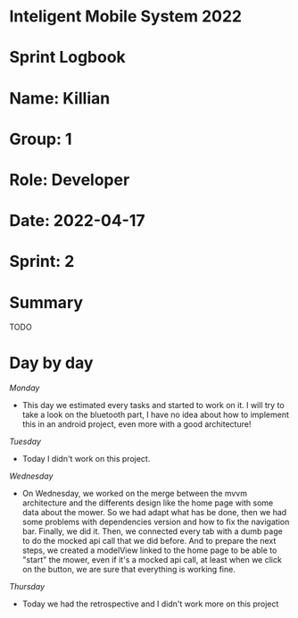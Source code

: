 #
# **Inteligent Mobile System 2022**
#
#
#
# **Sprint Logbook**
# **Name:	Killian**
# **Group:	1**
# **Role:	Developer**
# **Date:	2022-04-17**
# **Sprint: 	2**
#
# **Summary**
TODO

# **Day by day**
*Monday*
- This day we estimated every tasks and started to work on it. I will try to take a look on the bluetooth part, I have no idea about how to implement this in an android project, even more with a good architecture!

*Tuesday*
- Today I didn't work on this project.

*Wednesday*
- On Wednesday, we worked on the merge between the mvvm architecture and the differents design like the home page with some data about the mower. So we had adapt what has be done, then we had some problems with dependencies version and how to fix the navigation bar. Finally, we did it. Then, we connected every tab with a dumb page to do the mocked api call that we did before. And to prepare the next steps, we created a modelView linked to the home page to be able to "start" the mower, even if it's a mocked api call, at least when we click on the button, we are sure that everything is working fine. 

*Thursday*
- Today we had the retrospective and I didn't work more on this project
